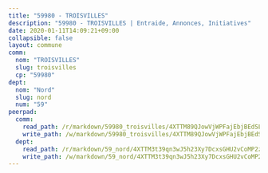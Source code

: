 ```yaml
---
title: "59980 - TROISVILLES"
description: "59980 - TROISVILLES | Entraide, Annonces, Initiatives"
date: 2020-01-11T14:09:21+09:00
collapsible: false
layout: commune
comm:
  nom: "TROISVILLES"
  slug: troisvilles
  cp: "59980"
dept:
  nom: "Nord"
  slug: nord
  num: "59"
peerpad:
  comm:
    read_path: /r/markdown/59980_troisvilles/4XTTM89QJowVjWPFajEbjBEdSLYVqscyNMsZxbEGzbx3FgFPE
    write_path: /w/markdown/59980_troisvilles/4XTTM89QJowVjWPFajEbjBEdSLYVqscyNMsZxbEGzbx3FgFPE-K3TgV3eiro4emGHT2t9fRG1hbqCkVZQ6Kn8N6Ehn7v7GQNYjrzRiqrV22kx4ompDmMyddiJbMrtxBiuUPdYfdwUywDt6xeF6YLETPeuSTkhNzpH6Bxw7Jj4kaj98kcpSibpxLAXa
  dept:
    read_path: /r/markdown/59_nord/4XTTM3t39qn3wJ5h23Xy7DcxsGHU2vCoMP2z3iS4TUn3TrtdJ
    write_path: /w/markdown/59_nord/4XTTM3t39qn3wJ5h23Xy7DcxsGHU2vCoMP2z3iS4TUn3TrtdJ-K3TgTuZGkuZqXfr6fpmH7pGsMT6ndvZQMyRDze5QBt7XScLWHoBi246kLoDKpTH2Yo4f3AFSSJqGc2ozvNww7qPLqsDjpvahxCbQ6F5znbfjp6kVgaDcTYc9LyhwSfYuCevnvZUQ
---
```


